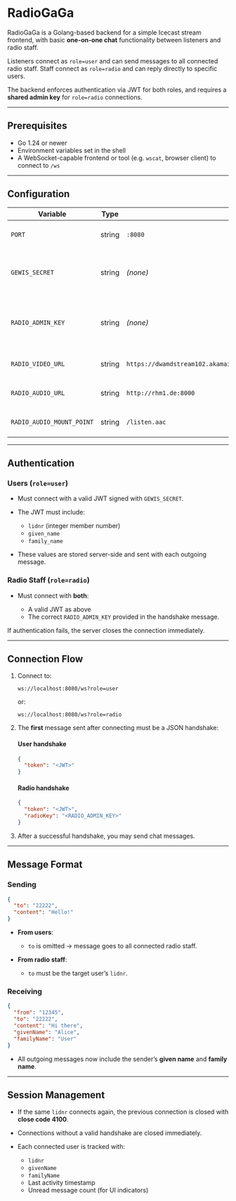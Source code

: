 # RadioGaGa

RadioGaGa is a Golang-based backend for a simple Icecast stream frontend, with basic **one-on-one chat** functionality between listeners and radio staff.

Listeners connect as `role=user` and can send messages to all connected radio staff.
Staff connect as `role=radio` and can reply directly to specific users.

The backend enforces authentication via JWT for both roles, and requires a **shared admin key** for `role=radio` connections.

---

## Prerequisites

* Go 1.24 or newer
* Environment variables set in the shell
* A WebSocket-capable frontend or tool (e.g. `wscat`, browser client) to connect to `/ws`

---

## Configuration

| Variable                  | Type   | Default                                                                        | Description                                                           |
|---------------------------|--------|--------------------------------------------------------------------------------|-----------------------------------------------------------------------|
| `PORT`                    | string | `:8080`                                                                        | Port for the WebSocket server.                                        |
| `GEWIS_SECRET`            | string | *(none)*                                                                       | **Required**. HMAC secret for validating JWTs from GEWIS.             |
| `RADIO_ADMIN_KEY`         | string | *(none)*                                                                       | **Required**. Shared key for authenticating `role=radio` connections. |
| `RADIO_VIDEO_URL`         | string | `https://dwamdstream102.akamaized.net/hls/live/2015525/dwstream102/index.m3u8` | URL pointing to the video stream.                                     |
| `RADIO_AUDIO_URL`         | string | `http://rhm1.de:8000`                                                          | URL pointing to the radio stream.                                     |
| `RADIO_AUDIO_MOUNT_POINT` | string | `/listen.aac`                                                                  | Mount point for the radio stream.                                     |

---

## Authentication

### Users (`role=user`)

* Must connect with a valid JWT signed with `GEWIS_SECRET`.
* The JWT must include:

    * `lidnr` (integer member number)
    * `given_name`
    * `family_name`
* These values are stored server-side and sent with each outgoing message.

### Radio Staff (`role=radio`)

* Must connect with **both**:

    * A valid JWT as above
    * The correct `RADIO_ADMIN_KEY` provided in the handshake message.

If authentication fails, the server closes the connection immediately.

---

## Connection Flow

1. Connect to:

   ```
   ws://localhost:8080/ws?role=user
   ```

   or:

   ```
   ws://localhost:8080/ws?role=radio
   ```

2. The **first** message sent after connecting must be a JSON handshake:

   #### User handshake

   ```json
   {
     "token": "<JWT>"
   }
   ```

   #### Radio handshake

   ```json
   {
     "token": "<JWT>",
     "radioKey": "<RADIO_ADMIN_KEY>"
   }
   ```

3. After a successful handshake, you may send chat messages.

---

## Message Format

### Sending

```json
{
  "to": "22222",
  "content": "Hello!"
}
```

* **From users**:

    * `to` is omitted → message goes to all connected radio staff.
* **From radio staff**:

    * `to` must be the target user’s `lidnr`.

### Receiving

```json
{
  "from": "12345",
  "to": "22222",
  "content": "Hi there",
  "givenName": "Alice",
  "familyName": "User"
}
```

* All outgoing messages now include the sender’s **given name** and **family name**.

---

## Session Management

* If the same `lidnr` connects again, the previous connection is closed with **close code 4100**.
* Connections without a valid handshake are closed immediately.
* Each connected user is tracked with:

    * `lidnr`
    * `givenName`
    * `familyName`
    * Last activity timestamp
    * Unread message count (for UI indicators)